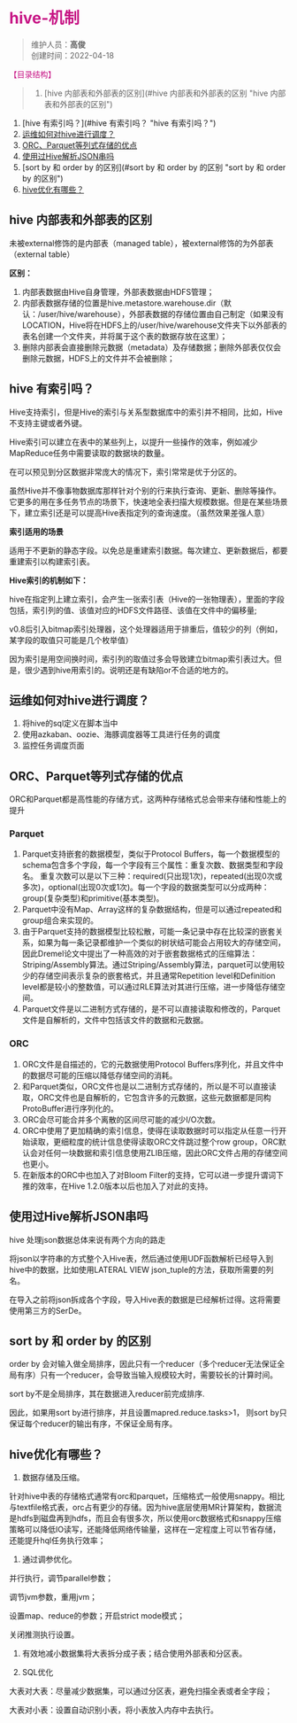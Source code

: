 # <font color=#C71585>hive-机制</font>
>维护人员：**高俊**  
>创建时间：2022-04-18

<font color=#C71585>【目录结构】</font>   

>1. [hive 内部表和外部表的区别](#hive 内部表和外部表的区别 "hive 内部表和外部表的区别")
1. [hive 有索引吗？](#hive 有索引吗？ "hive 有索引吗？")
1. [运维如何对hive进行调度？](#运维如何对hive进行调度？ "运维如何对hive进行调度？")
1. [ORC、Parquet等列式存储的优点](#ORC、Parquet等列式存储的优点 "ORC、Parquet等列式存储的优点")
1. [使用过Hive解析JSON串吗](#使用过Hive解析JSON串吗 "使用过Hive解析JSON串吗")
1. [sort by 和 order by 的区别](#sort by 和 order by 的区别 "sort by 和 order by 的区别")
1. [hive优化有哪些？](#hive优化有哪些？ "hive优化有哪些？")

## hive 内部表和外部表的区别
未被external修饰的是内部表（managed table），被external修饰的为外部表（external table）

**区别：**

1. 内部表数据由Hive自身管理，外部表数据由HDFS管理；
1. 内部表数据存储的位置是hive.metastore.warehouse.dir（默认：/user/hive/warehouse），外部表数据的存储位置由自己制定（如果没有LOCATION，Hive将在HDFS上的/user/hive/warehouse文件夹下以外部表的表名创建一个文件夹，并将属于这个表的数据存放在这里）；
1. 删除内部表会直接删除元数据（metadata）及存储数据；删除外部表仅仅会删除元数据，HDFS上的文件并不会被删除；

## hive 有索引吗？
Hive支持索引，但是Hive的索引与关系型数据库中的索引并不相同，比如，Hive不支持主键或者外键。

Hive索引可以建立在表中的某些列上，以提升一些操作的效率，例如减少MapReduce任务中需要读取的数据块的数量。

在可以预见到分区数据非常庞大的情况下，索引常常是优于分区的。

虽然Hive并不像事物数据库那样针对个别的行来执行查询、更新、删除等操作。它更多的用在多任务节点的场景下，快速地全表扫描大规模数据。但是在某些场景下，建立索引还是可以提高Hive表指定列的查询速度。（虽然效果差强人意）

**索引适用的场景**

适用于不更新的静态字段。以免总是重建索引数据。每次建立、更新数据后，都要重建索引以构建索引表。

**Hive索引的机制如下：**

hive在指定列上建立索引，会产生一张索引表（Hive的一张物理表），里面的字段包括，索引列的值、该值对应的HDFS文件路径、该值在文件中的偏移量;

v0.8后引入bitmap索引处理器，这个处理器适用于排重后，值较少的列（例如，某字段的取值只可能是几个枚举值）

因为索引是用空间换时间，索引列的取值过多会导致建立bitmap索引表过大。但是，很少遇到hive用索引的。说明还是有缺陷or不合适的地方的。

## 运维如何对hive进行调度？
1. 将hive的sql定义在脚本当中
1. 使用azkaban、oozie、海豚调度器等工具进行任务的调度
1. 监控任务调度页面

## ORC、Parquet等列式存储的优点
ORC和Parquet都是高性能的存储方式，这两种存储格式总会带来存储和性能上的提升

### Parquet
1. Parquet支持嵌套的数据模型，类似于Protocol Buffers，每一个数据模型的schema包含多个字段，每一个字段有三个属性：重复次数、数据类型和字段名。
重复次数可以是以下三种：required(只出现1次)，repeated(出现0次或多次)，optional(出现0次或1次)。每一个字段的数据类型可以分成两种：
group(复杂类型)和primitive(基本类型)。
1. Parquet中没有Map、Array这样的复杂数据结构，但是可以通过repeated和group组合来实现的。
1. 由于Parquet支持的数据模型比较松散，可能一条记录中存在比较深的嵌套关系，如果为每一条记录都维护一个类似的树状结可能会占用较大的存储空间，因此Dremel论文中提出了一种高效的对于嵌套数据格式的压缩算法：Striping/Assembly算法。通过Striping/Assembly算法，parquet可以使用较少的存储空间表示复杂的嵌套格式，并且通常Repetition level和Definition level都是较小的整数值，可以通过RLE算法对其进行压缩，进一步降低存储空间。
1. Parquet文件是以二进制方式存储的，是不可以直接读取和修改的，Parquet文件是自解析的，文件中包括该文件的数据和元数据。

### ORC
1. ORC文件是自描述的，它的元数据使用Protocol Buffers序列化，并且文件中的数据尽可能的压缩以降低存储空间的消耗。
1. 和Parquet类似，ORC文件也是以二进制方式存储的，所以是不可以直接读取，ORC文件也是自解析的，它包含许多的元数据，这些元数据都是同构ProtoBuffer进行序列化的。
1. ORC会尽可能合并多个离散的区间尽可能的减少I/O次数。
1. ORC中使用了更加精确的索引信息，使得在读取数据时可以指定从任意一行开始读取，更细粒度的统计信息使得读取ORC文件跳过整个row group，ORC默认会对任何一块数据和索引信息使用ZLIB压缩，因此ORC文件占用的存储空间也更小。
1. 在新版本的ORC中也加入了对Bloom Filter的支持，它可以进一步提升谓词下推的效率，在Hive 1.2.0版本以后也加入了对此的支持。

## 使用过Hive解析JSON串吗
hive 处理json数据总体来说有两个方向的路走

将json以字符串的方式整个入Hive表，然后通过使用UDF函数解析已经导入到hive中的数据，比如使用LATERAL VIEW json_tuple的方法，获取所需要的列名。

在导入之前将json拆成各个字段，导入Hive表的数据是已经解析过得。这将需要使用第三方的SerDe。

## sort by 和 order by 的区别
order by 会对输入做全局排序，因此只有一个reducer（多个reducer无法保证全局有序）只有一个reducer，会导致当输入规模较大时，需要较长的计算时间。

sort by不是全局排序，其在数据进入reducer前完成排序.

因此，如果用sort by进行排序，并且设置mapred.reduce.tasks>1， 则sort by只保证每个reducer的输出有序，不保证全局有序。

## hive优化有哪些？
1. 数据存储及压缩。

针对hive中表的存储格式通常有orc和parquet，压缩格式一般使用snappy。相比与textfile格式表，orc占有更少的存储。因为hive底层使用MR计算架构，数据流是hdfs到磁盘再到hdfs，而且会有很多次，所以使用orc数据格式和snappy压缩策略可以降低IO读写，还能降低网络传输量，这样在一定程度上可以节省存储，还能提升hql任务执行效率；

1. 通过调参优化。

并行执行，调节parallel参数；

调节jvm参数，重用jvm；

设置map、reduce的参数；开启strict mode模式；

关闭推测执行设置。

1. 有效地减小数据集将大表拆分成子表；结合使用外部表和分区表。

1. SQL优化

大表对大表：尽量减少数据集，可以通过分区表，避免扫描全表或者全字段；

大表对小表：设置自动识别小表，将小表放入内存中去执行。
